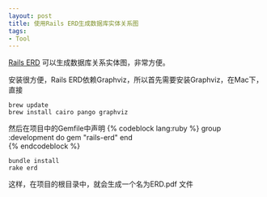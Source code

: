 ```yaml
---
layout: post
title: 使用Rails ERD生成数据库实体关系图
tags:
- Tool
--- 
```


[Rails ERD](http://rails-erd.rubyforge.org/) 可以生成数据库关系实体图，非常方便。

安装很方便，Rails ERD依赖Graphviz，所以首先需要安装Graphviz，在Mac下，直接
```
brew update
brew install cairo pango graphviz
``` 

然后在项目中的Gemfile中声明
{% codeblock lang:ruby %}
group :development do
  gem "rails-erd"
end    
{% endcodeblock %}
                 
```
bundle install        
rake erd    
``` 

这样，在项目的根目录中，就会生成一个名为ERD.pdf 文件


